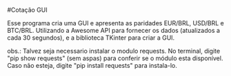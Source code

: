 #Cotação GUI

Esse programa cria uma GUI e apresenta as paridades EUR/BRL, USD/BRL e BTC/BRL.
Utilizando a Awesome API para fornecer os dados (atualizados a cada 30 segundos),
e a biblioteca TKinter para criar a GUI.

obs.: Talvez seja necessario instalar o modulo requests.
No terminal, digite "pip show requests" (sem aspas) para 
conferir se o módulo esta disponível. Caso não esteja, digite
"pip install requests" para instala-lo.
